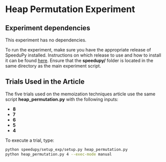 # Heap Permutation Experiment

## Experiment dependencies
This experiment has no dependencies.

To run the experiment, make sure you have the appropriate release of SpeeduPy installed. Instructions on which release to use and how to install it can be found [here](https://github.com/dew-uff/memoization/blob/main/README.md#reproducing-the-article-analyses). Ensure that the **speedupy/** folder is located in the same directory as the main experiment script.

## Trials Used in the Article
The five trials used on the memoization techniques article use the same script **heap_permutation.py** with the following inputs:

- **8**
- **7**
- **6**
- **5**
- **4**

To execute a trial, type:

```bash
python speedupy/setup_exp/setup.py heap_permutation.py
python heap_permutation.py 4 --exec-mode manual
```
